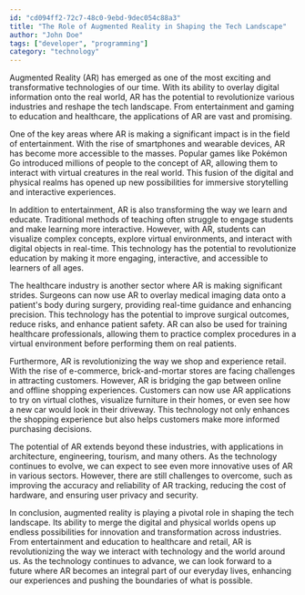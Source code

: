 ```yaml
---
id: "cd094ff2-72c7-48c0-9ebd-9dec054c88a3"
title: "The Role of Augmented Reality in Shaping the Tech Landscape"
author: "John Doe"
tags: ["developer", "programming"]
category: "technology"
---
```


Augmented Reality (AR) has emerged as one of the most exciting and transformative technologies of our time. With its ability to overlay digital information onto the real world, AR has the potential to revolutionize various industries and reshape the tech landscape. From entertainment and gaming to education and healthcare, the applications of AR are vast and promising.

One of the key areas where AR is making a significant impact is in the field of entertainment. With the rise of smartphones and wearable devices, AR has become more accessible to the masses. Popular games like Pokémon Go introduced millions of people to the concept of AR, allowing them to interact with virtual creatures in the real world. This fusion of the digital and physical realms has opened up new possibilities for immersive storytelling and interactive experiences.

In addition to entertainment, AR is also transforming the way we learn and educate. Traditional methods of teaching often struggle to engage students and make learning more interactive. However, with AR, students can visualize complex concepts, explore virtual environments, and interact with digital objects in real-time. This technology has the potential to revolutionize education by making it more engaging, interactive, and accessible to learners of all ages.

The healthcare industry is another sector where AR is making significant strides. Surgeons can now use AR to overlay medical imaging data onto a patient's body during surgery, providing real-time guidance and enhancing precision. This technology has the potential to improve surgical outcomes, reduce risks, and enhance patient safety. AR can also be used for training healthcare professionals, allowing them to practice complex procedures in a virtual environment before performing them on real patients.

Furthermore, AR is revolutionizing the way we shop and experience retail. With the rise of e-commerce, brick-and-mortar stores are facing challenges in attracting customers. However, AR is bridging the gap between online and offline shopping experiences. Customers can now use AR applications to try on virtual clothes, visualize furniture in their homes, or even see how a new car would look in their driveway. This technology not only enhances the shopping experience but also helps customers make more informed purchasing decisions.

The potential of AR extends beyond these industries, with applications in architecture, engineering, tourism, and many others. As the technology continues to evolve, we can expect to see even more innovative uses of AR in various sectors. However, there are still challenges to overcome, such as improving the accuracy and reliability of AR tracking, reducing the cost of hardware, and ensuring user privacy and security.

In conclusion, augmented reality is playing a pivotal role in shaping the tech landscape. Its ability to merge the digital and physical worlds opens up endless possibilities for innovation and transformation across industries. From entertainment and education to healthcare and retail, AR is revolutionizing the way we interact with technology and the world around us. As the technology continues to advance, we can look forward to a future where AR becomes an integral part of our everyday lives, enhancing our experiences and pushing the boundaries of what is possible.
